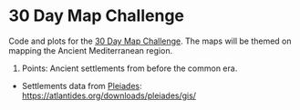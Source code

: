 # 30 Day Map Challenge

<!-- badges: start -->
<!-- badges: end -->

Code and plots for the [30 Day Map Challenge](https://30daymapchallenge.com). The maps will be themed on mapping the Ancient Mediterranean region.

1. Points: Ancient settlements from before the common era.
  - Settlements data from [Pleiades](https://pleiades.stoa.org): https://atlantides.org/downloads/pleiades/gis/

